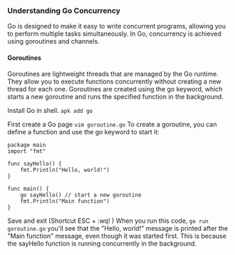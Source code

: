 ### Understanding Go Concurrency

Go is designed to make it easy to write concurrent programs, allowing you to perform multiple tasks simultaneously. In Go, concurrency is achieved using goroutines and channels.

#### Goroutines

Goroutines are lightweight threads that are managed by the Go runtime. They allow you to execute functions concurrently without creating a new thread for each one. Goroutines are created using the go keyword, which starts a new goroutine and runs the specified function in the background.

Install Go in shell.
```apk add go```

First create a Go page
```vim goroutine.go```
To create a goroutine, you can define a function and use the go keyword to start it:

```
package main
import "fmt"

func sayHello() {
    fmt.Println("Hello, world!")
}

func main() {
    go sayHello() // start a new goroutine
    fmt.Println("Main function")
}
```
Save and exit (Shortcut ESC + :wq! )
When you run this code,
```go run goroutine.go``` you'll see that the "Hello, world!" message is printed after the "Main function" message, even though it was started first. This is because the sayHello function is running concurrently in the background.